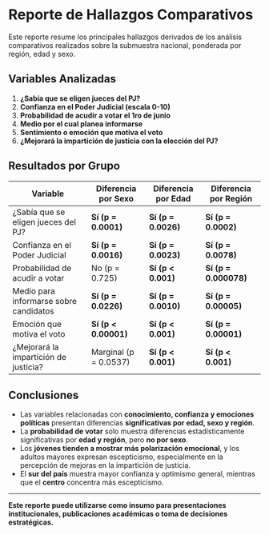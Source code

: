 
# Reporte de Hallazgos Comparativos

Este reporte resume los principales hallazgos derivados de los análisis comparativos realizados sobre la submuestra nacional, ponderada por región, edad y sexo.

## Variables Analizadas

1. **¿Sabía que se eligen jueces del PJ?**
2. **Confianza en el Poder Judicial (escala 0-10)**
3. **Probabilidad de acudir a votar el 1ro de junio**
4. **Medio por el cual planea informarse**
5. **Sentimiento o emoción que motiva el voto**
6. **¿Mejorará la impartición de justicia con la elección del PJ?**

## Resultados por Grupo

| Variable                                              | Diferencia por Sexo | Diferencia por Edad | Diferencia por Región |
|-------------------------------------------------------|----------------------|----------------------|------------------------|
| ¿Sabía que se eligen jueces del PJ?                   | **Sí (p = 0.0001)**  | **Sí (p = 0.0026)**  | **Sí (p = 0.0002)**    |
| Confianza en el Poder Judicial                        | **Sí (p = 0.0016)**  | **Sí (p = 0.0023)**  | **Sí (p = 0.0078)**    |
| Probabilidad de acudir a votar                        | No (p = 0.725)       | **Sí (p < 0.001)**   | **Sí (p = 0.000078)**  |
| Medio para informarse sobre candidatos                | **Sí (p = 0.0226)**  | **Sí (p = 0.0010)**  | **Sí (p = 0.00005)**   |
| Emoción que motiva el voto                            | **Sí (p < 0.00001)** | **Sí (p < 0.001)**   | **Sí (p = 0.00001)**   |
| ¿Mejorará la impartición de justicia?                 | Marginal (p = 0.0537)| **Sí (p < 0.001)**   | **Sí (p < 0.001)**     |

## Conclusiones

- Las variables relacionadas con **conocimiento, confianza y emociones políticas** presentan diferencias **significativas por edad, sexo y región**.
- La **probabilidad de votar** solo muestra diferencias estadísticamente significativas por **edad y región**, pero **no por sexo**.
- Los **jóvenes tienden a mostrar más polarización emocional**, y los adultos mayores expresan escepticismo, especialmente en la percepción de mejoras en la impartición de justicia.
- El **sur del país** muestra mayor confianza y optimismo general, mientras que el **centro** concentra más escepticismo.

---

**Este reporte puede utilizarse como insumo para presentaciones institucionales, publicaciones académicas o toma de decisiones estratégicas.**
